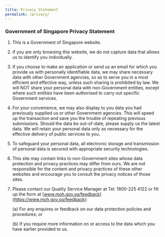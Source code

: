 ```yaml
---
title: Privacy Statement
permalink: /privacy/
---
```

### **Government of Singapore Privacy Statement**

1. This is a Government of Singapore website.

2. If you are only browsing this website, we do not capture data that allows us to identify you individually.

3. If you choose to make an application or send us an email for which you provide us with personally identifiable data, we may share necessary data with other Government agencies, so as to serve you in a most efficient and effective way, unless such sharing is prohibited by law.  We will NOT share your personal data with non-Government entities, except where such entities have been authorised to carry out specific Government services.

4. For your convenience, we may also display to you data you had previously supplied us or other Government agencies.  This will speed up the transaction and save you the trouble of repeating previous submissions. Should the data be out-of-date, please supply us the latest data.  We will retain your personal data only as necessary for the effective delivery of public services to you.

5. To safeguard your personal data, all electronic storage and transmission of personal data is secured with appropriate security technologies.

6. This site may contain links to non-Government sites whose data protection and privacy practices may differ from ours.  We are not responsible for the content and privacy practices of these other websites and encourage you to consult the privacy notices of those sites.

7. Please contact our Quality Service Manager at Tel: 1800-225 4122 or fill up the form at [www.moh.gov.sg/feedback](https://www.moh.gov.sg/feedback):
 
	(a) For any enquires or feedback on our data protection policies and procedures; or 
	
	(b) If you require more information on or access to the data which you have earlier provided to us.